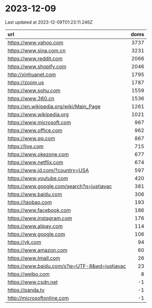 # 2023-12-09

<!-- BEGIN -->
Last updated at 2023-12-09T01:23:11.246Z

url | doms
:- | -:
https://www.yahoo.com | 3737
https://www.sina.com.cn | 3231
https://www.reddit.com | 2066
https://www.shopify.com | 2046
http://xinhuanet.com | 1795
https://zoom.us | 1787
https://www.sohu.com | 1559
https://www.360.cn | 1536
https://en.wikipedia.org/wiki/Main_Page | 1261
https://www.wikipedia.org | 1021
https://www.microsoft.com | 967
https://www.office.com | 962
https://www.qq.com | 867
https://live.com | 715
https://www.okezone.com | 677
https://www.netflix.com | 674
https://www.jd.com/?country=USA | 597
https://www.youtube.com | 420
https://www.google.com/search?q=justjavac | 381
https://www.baidu.com | 306
https://taobao.com | 193
https://www.facebook.com | 186
https://www.instagram.com | 176
https://www.alipay.com | 114
https://www.google.com | 106
https://vk.com | 94
https://www.amazon.com | 60
https://www.tmall.com | 26
https://www.baidu.com/s?ie=UTF-8&wd=justjavac | 23
https://weibo.com | 8
https://www.csdn.net | -1
https://panda.tv | -1
http://microsoftonline.com | -1
<!-- END -->
